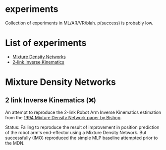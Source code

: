 # experiments
Collection of experiments in ML/AR/VR/blah. p(success) is probably low.

# List of experiments
* [Mixture Density Networks](#mixture-density-networks)
 * [2-link Inverse Kinematics](#2-link-inverse-kinematics)

# Mixture Density Networks

## 2 link Inverse Kinematics (:x:)

An attempt to reproduce the 2-link Robot Arm Inverse Kinematics estimation from
the [1994 Mixture Density Network paper by Bishop](https://bit.ly/2VAtYM3).

Status: Failing to reproduce the result of improvement in position prediction of the robot arm's end-effector using a Mixture Density Network. But successfully (IMO) reproduced the simple MLP baseline attempted prior to the MDN.